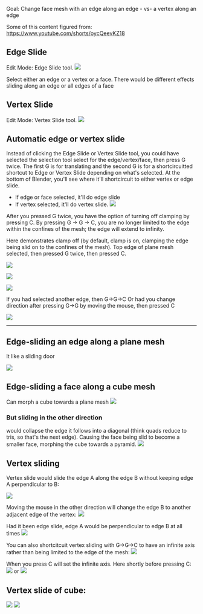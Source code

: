 
Goal:
Change face mesh with an edge along an edge - vs- a vertex along an edge

Some of this content figured from:
https://www.youtube.com/shorts/oycQeevKZ18

## Edge Slide
Edit Mode:
Edge Slide tool.
![](https://i.imgur.com/uymZEV0.png)

Select either an edge or a vertex or a face. There would be different effects sliding along an edge or all edges of a face

## Vertex Slide
Edit Mode:
Vertex Slide tool.
![](https://i.imgur.com/xbXNmqJ.png)


## Automatic edge or vertex slide
Instead of clicking the Edge Slide or Vertex Slide tool, you could have selected the selection tool select for the edge/vertex/face, then press G twice. The first G is for translating and the second G is for a shortcircuitted shortcut to Edge or Vertex Slide depending on what's selected.  At the bottom of Blender, you'll see where it'll shortcircuit to either vertex or edge slide.
- If edge or face selected, it'll do edge slide
- If vertex selected, it'll do vertex slide.
![](https://i.imgur.com/FyFfUto.png)


After you pressed G twice, you have the option of turning off clamping by pressing C. By pressing G -> G -> C, you are no longer limited to the edge within the confines of the mesh; the edge will extend to infinity.

Here demonstrates clamp off (by default, clamp is on, clamping the edge being slid on to the confines of the mesh). Top edge of plane mesh selected, then pressed G twice, then pressed C.

![](https://i.imgur.com/SkQLqzg.png)

![](https://i.imgur.com/Zg7deRq.png)

![](https://i.imgur.com/ahQNpP7.png)

If you had selected another edge, then G->G->C
Or had you change direction after pressing G->G by moving the mouse, then pressed C

![](https://i.imgur.com/KkunNbz.png)



---

## Edge-sliding an edge along a plane mesh
It like a sliding door

![](https://i.imgur.com/USMscfH.png)

## Edge-sliding a face along a cube mesh

Can morph a cube towards a plane mesh
![](https://i.imgur.com/5TsgWVK.png)

### But sliding in the other direction
would collapse the edge it follows into a diagonal (think quads reduce to tris, so that's the next edge). Causing the face being slid to become a smaller face, morphing the cube towards a pyramid.
![](https://i.imgur.com/TJR3bPD.png)




## Vertex sliding

Vertex slide would slide the edge A along the edge B without keeping edge A perpendicular to B:

![](https://i.imgur.com/dDECrNU.png)

Moving the mouse in the other direction will change the edge B to another adjacent edge of the vertex:
![](https://i.imgur.com/STpC6v4.png)


Had it been edge slide, edge A would be perpendicular to edge B at all times
![](https://i.imgur.com/nnAx70m.png)

You can also shortcitcuit vertex sliding with G->G->C to have an infinite axis rather than being limited to the edge of the mesh:
![](https://i.imgur.com/EiyWD9N.png)

When you press C will set the infinite axis. Here shortly before pressing C:
![](https://i.imgur.com/IQXkjbI.png)
or
![](https://i.imgur.com/SoXIjsz.png)

## Vertex slide of cube:
![](https://i.imgur.com/FgYHn7u.png)
![](https://i.imgur.com/X6b7vYk.png)
